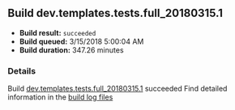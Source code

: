 ## Build dev.templates.tests.full_20180315.1
- **Build result:** `succeeded`
- **Build queued:** 3/15/2018 5:00:04 AM
- **Build duration:** 347.26 minutes
### Details
Build [dev.templates.tests.full_20180315.1](https://winappstudio.visualstudio.com/web/build.aspx?pcguid=a4ef43be-68ce-4195-a619-079b4d9834c2&builduri=vstfs%3a%2f%2f%2fBuild%2fBuild%2f25264) succeeded
Find detailed information in the [build log files](https://uwpctdiags.blob.core.windows.net/buildlogs/dev.templates.tests.full_20180315.1_logs.zip)
